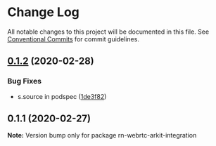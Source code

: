 # Change Log

All notable changes to this project will be documented in this file.
See [Conventional Commits](https://conventionalcommits.org) for commit guidelines.

## [0.1.2](https://github.com/jhen0409/rn-webrtc-arkit-integration/compare/v0.1.1...v0.1.2) (2020-02-28)


### Bug Fixes

* s.source in podspec ([1de3f82](https://github.com/jhen0409/rn-webrtc-arkit-integration/commit/1de3f820f95454565959616619a5cb7ade6d6199))





## 0.1.1 (2020-02-27)

**Note:** Version bump only for package rn-webrtc-arkit-integration

